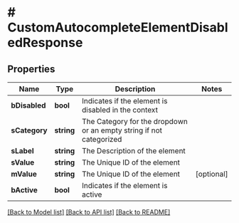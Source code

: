 # # CustomAutocompleteElementDisabledResponse

## Properties

Name | Type | Description | Notes
------------ | ------------- | ------------- | -------------
**bDisabled** | **bool** | Indicates if the element is disabled in the context |
**sCategory** | **string** | The Category for the dropdown or an empty string if not categorized |
**sLabel** | **string** | The Description of the element |
**sValue** | **string** | The Unique ID of the element |
**mValue** | **string** | The Unique ID of the element | [optional]
**bActive** | **bool** | Indicates if the element is active |

[[Back to Model list]](../../README.md#models) [[Back to API list]](../../README.md#endpoints) [[Back to README]](../../README.md)
